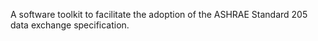 A software toolkit to facilitate the adoption of the ASHRAE Standard 205 data exchange specification.
